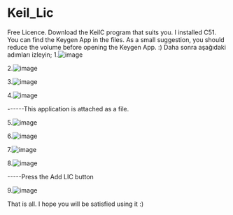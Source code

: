 # Keil_Lic
Free Licence. Download the KeilC program that suits you. I installed C51. You can find the Keygen App in the files.
As a small suggestion, you should reduce the volume before opening the Keygen App. :)
Daha sonra aşağıdaki adımları izleyin;
1.![image](https://github.com/ececinar0/Keil_Lic/assets/115615388/be2c4195-b8f2-4a33-a76e-24bd0a36c83c)

2.![image](https://github.com/ececinar0/Keil_Lic/assets/115615388/564c1277-0274-4343-9eb2-834daeb9bc12)

3.![image](https://github.com/ececinar0/Keil_Lic/assets/115615388/caa09713-5b56-460a-80a4-2dc353063bdb)

4.![image](https://github.com/ececinar0/Keil_Lic/assets/115615388/8f196879-cad7-4c88-98b4-9f054fdf3927)

------This application is attached as a file. 

5.![image](https://github.com/ececinar0/Keil_Lic/assets/115615388/e09538db-541e-487f-8672-3a9a1fa626de)

6.![image](https://github.com/ececinar0/Keil_Lic/assets/115615388/6459944c-e316-4b95-ae2e-df87831835a6)

7.![image](https://github.com/ececinar0/Keil_Lic/assets/115615388/c5106f56-3843-4e69-8de3-ef7e8f73e6ea)

8.![image](https://github.com/ececinar0/Keil_Lic/assets/115615388/49ad7329-d9c0-4cd0-8d49-3501fda990d3)

-----Press the Add LIC button

9.![image](https://github.com/ececinar0/Keil_Lic/assets/115615388/d383ecd4-3bbb-40b7-a187-0fcb97f57ff9)

That is all. I hope you will be satisfied using it :)

